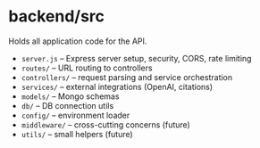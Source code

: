 # backend/src

Holds all application code for the API.

- `server.js` – Express server setup, security, CORS, rate limiting
- `routes/` – URL routing to controllers
- `controllers/` – request parsing and service orchestration
- `services/` – external integrations (OpenAI, citations)
- `models/` – Mongo schemas
- `db/` – DB connection utils
- `config/` – environment loader
- `middleware/` – cross-cutting concerns (future)
- `utils/` – small helpers (future)